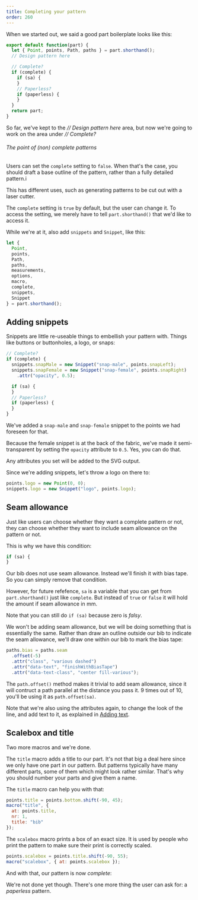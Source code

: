 ```yaml
---
title: Completing your pattern
order: 260
---
```


When we started out, we said a good part boilerplate looks like this:

```js
export default function(part) {
  let { Point, points, Path, paths } = part.shorthand();
  // Design pattern here

  // Complete?
  if (complete) {
    if (sa) {
    }
    // Paperless?
    if (paperless) {
    }
  }
  return part;
}
```

So far, we've kept to the *// Design pattern here* area, but now we're going to work on the area under *// Complete?*

<Note>

###### The point of (non) complete patterns

Users can set the `complete` setting to `false`. When that's the case, you should draft a base outline of the pattern, rather than a fully detailed pattern.i

This has different uses, such as generating patterns to be cut out with a laser cutter.

</Note>

The `complete` setting is `true` by default, but the user can change it. To access the setting, we merely have to tell `part.shorthand()` that we'd like to access it.

While we're at it, also add `snippets` and `Snippet`, like this:

```js
let {
  Point,
  points,
  Path,
  paths,
  measurements,
  options,
  macro,
  complete,
  snippets,
  Snippet
} = part.shorthand();
```

## Adding snippets

Snippets are little re-useable things to embellish your pattern with. Things like buttons or buttonholes, a logo, or snaps:

```js
// Complete?
if (complete) {
  snippets.snapMale = new Snippet("snap-male", points.snapLeft);
  snippets.snapFemale = new Snippet("snap-female", points.snapRight)
    .attr("opacity", 0.5);

  if (sa) {
  }
  // Paperless?
  if (paperless) {
  }
}
```

We've added a `snap-male` and `snap-female` snippet to the points we had foreseen for that.

Because the female snippet is at the back of the fabric, we've made it semi-transparent by setting the `opacity` attribute to `0.5`. Yes, you can do that.

<Tip>

Any attributes you set will be added to the SVG output.

</Tip>

Since we're adding snippets, let's throw a logo on there to:

```js
points.logo = new Point(0, 0);
snippets.logo = new Snippet("logo", points.logo);
```

## Seam allowance

Just like users can choose whether they want a complete pattern or not, they can choose whether they want to include seam allowance on the pattern or not.

This is why we have this condition:

```js
if (sa) {
}
```

Our bib does not use seam allowance. Instead we'll finish it with bias tape. So you can simply remove that condition.

However, for future refefence, `sa` is a variable that you can get from `part.shorthand()` just like `complete`. But instead of `true` or `false` it will hold the amount if seam allowance in mm.

Note that you can still do `if (sa)` because zero is *falsy*.

We won't be adding seam allowance, but we will be doing something that is essentially the same. Rather than draw an outline outside our bib to indicate the seam allowance, we'll draw one within our bib to mark the bias tape:

```js
paths.bias = paths.seam
  .offset(-5)
  .attr("class", "various dashed")
  .attr("data-text", "finishWithBiasTape")
  .attr("data-text-class", "center fill-various");
```

The `path.offset()` method makes it trivial to add seam allowance, since it will contruct a path parallel at the distance you pass it. 9 times out of 10, you'll be using it as `path.offset(sa)`.

Note that we're also using the attributes again, to change the look of the line, and add text to it, as explained in [Adding text](/concepts/adding-text).

## Scalebox and title

Two more macros and we're done.

The `title` macro adds a title to our part. It's not that big a deal here since we only have one part in our pattern. But patterns typically have many different parts, some of them which might look rather similar. That's why you should number your parts and give them a name.

The `title` macro can help you with that:

```js
points.title = points.bottom.shift(-90, 45);
macro("title", {
  at: points.title,
  nr: 1,
  title: "bib"
});
```

The `scalebox` macro prints a box of an exact size. It is used by people who print the pattern to make sure their print is correctly scaled.

```js
points.scalebox = points.title.shift(-90, 55);
macro("scalebox", { at: points.scalebox });
```

And with that, our pattern is now *complete*:

<example pattern="tutorial" part="step11" caption="We used attributed to add color, dashes, text on a path and even opacity" />

We're not done yet though. There's one more thing the user can ask for: a *paperless* pattern.